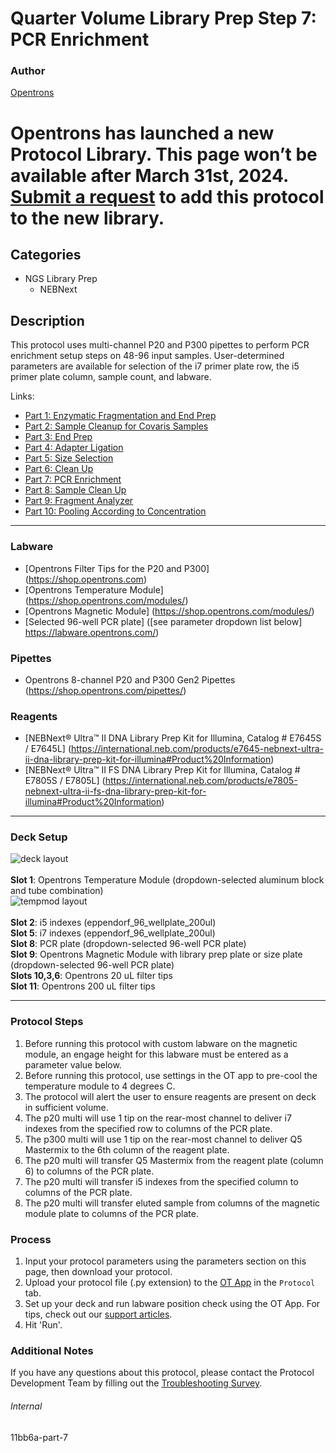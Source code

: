 # Quarter Volume Library Prep Step 7: PCR Enrichment

### Author
[Opentrons](https://opentrons.com/)



# Opentrons has launched a new Protocol Library. This page won’t be available after March 31st, 2024. [Submit a request](https://docs.google.com/forms/d/e/1FAIpQLSdYYp9QCKow4nn0KlCVsMS3HX0eJ0N9O7-erajKvcpT0lWbSg/viewform) to add this protocol to the new library.

## Categories
* NGS Library Prep
	* NEBNext

## Description
This protocol uses multi-channel P20 and P300 pipettes to perform PCR enrichment setup steps on 48-96 input samples. User-determined parameters are available for selection of the i7 primer plate row, the i5 primer plate column, sample count, and labware.

Links:
* [Part 1: Enzymatic Fragmentation and End Prep](http://protocols.opentrons.com/protocol/11bb6a)
* [Part 2: Sample Cleanup for Covaris Samples](http://protocols.opentrons.com/protocol/11bb6a-part-2)
* [Part 3: End Prep](http://protocols.opentrons.com/protocol/11bb6a-part-3)
* [Part 4: Adapter Ligation](http://protocols.opentrons.com/protocol/11bb6a-part-4)
* [Part 5: Size Selection](http://protocols.opentrons.com/protocol/11bb6a-part-5)
* [Part 6: Clean Up](http://protocols.opentrons.com/protocol/11bb6a-part-6)
* [Part 7: PCR Enrichment](http://protocols.opentrons.com/protocol/11bb6a-part-7)
* [Part 8: Sample Clean Up](http://protocols.opentrons.com/protocol/11bb6a-part-8)
* [Part 9: Fragment Analyzer](http://protocols.opentrons.com/protocol/11bb6a-part-9)
* [Part 10: Pooling According to Concentration](http://protocols.opentrons.com/protocol/11bb6a-part-10)

---


### Labware
* [Opentrons Filter Tips for the P20 and P300] (https://shop.opentrons.com)
* [Opentrons Temperature Module] (https://shop.opentrons.com/modules/)
* [Opentrons Magnetic Module] (https://shop.opentrons.com/modules/)
* [Selected 96-well PCR plate] ([see parameter dropdown list below] https://labware.opentrons.com/)


### Pipettes
* Opentrons 8-channel P20 and P300 Gen2 Pipettes (https://shop.opentrons.com/pipettes/)

### Reagents
* [NEBNext® Ultra™ II DNA Library Prep Kit for Illumina, Catalog # E7645S / E7645L] (https://international.neb.com/products/e7645-nebnext-ultra-ii-dna-library-prep-kit-for-illumina#Product%20Information)
* [NEBNext® Ultra™ II FS DNA Library Prep Kit for Illumina, Catalog # E7805S / E7805L] (https://international.neb.com/products/e7805-nebnext-ultra-ii-fs-dna-library-prep-kit-for-illumina#Product%20Information)

---

### Deck Setup
![deck layout](https://opentrons-protocol-library-website.s3.amazonaws.com/custom-README-images/11bb6a/screenshot7-deck.png)
</br>
</br>
**Slot 1**: Opentrons Temperature Module (dropdown-selected aluminum block and tube combination) </br>
![tempmod layout](https://opentrons-protocol-library-website.s3.amazonaws.com/custom-README-images/11bb6a/screenshot7-tempmod.png)
</br>
</br>
**Slot 2**: i5 indexes (eppendorf_96_wellplate_200ul) </br>
**Slot 5**: i7 indexes (eppendorf_96_wellplate_200ul) </br>
**Slot 8**: PCR plate (dropdown-selected 96-well PCR plate) </br>
**Slot 9**: Opentrons Magnetic Module with library prep plate or size plate (dropdown-selected 96-well PCR plate) </br>
**Slots 10,3,6**: Opentrons 20 uL filter tips </br>
**Slot 11**: Opentrons 200 uL filter tips </br>


---

### Protocol Steps
1. Before running this protocol with custom labware on the magnetic module, an engage height for this labware must be entered as a parameter value below.
2. Before running this protocol, use settings in the OT app to pre-cool the temperature module to 4 degrees C.
3. The protocol will alert the user to ensure reagents are present on deck in sufficient volume.
4. The p20 multi will use 1 tip on the rear-most channel to deliver i7 indexes from the specified row to columns of the PCR plate.
5. The p300 multi will use 1 tip on the rear-most channel to deliver Q5 Mastermix to the 6th column of the reagent plate.
6. The p20 multi will transfer Q5 Mastermix from the reagent plate (column 6) to columns of the PCR plate.
7. The p20 multi will transfer i5 indexes from the specified column to columns of the PCR plate.
8. The p20 multi will transfer eluted sample from columns of the magnetic module plate to columns of the PCR plate.

### Process
1. Input your protocol parameters using the parameters section on this page, then download your protocol.
2. Upload your protocol file (.py extension) to the [OT App](https://opentrons.com/ot-app) in the `Protocol` tab.
3. Set up your deck and run labware position check using the OT App. For tips, check out our [support articles](https://support.opentrons.com/en/collections/1559720-guide-for-getting-started-with-the-ot-2).
4. Hit 'Run'.

### Additional Notes
If you have any questions about this protocol, please contact the Protocol Development Team by filling out the [Troubleshooting Survey](https://protocol-troubleshooting.paperform.co/).

###### Internal
11bb6a-part-7
